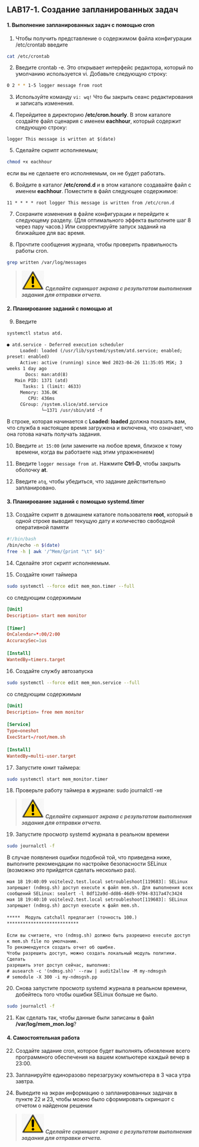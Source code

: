 ## LAB17-1. Создание запланированных задач

#### 1. Выполнение запланированных задач с помощью cron 

1. Чтобы получить представление о содержимом файла конфигурации /etc/crontab введите
```bash
cat /etc/crontab
```

2. Введите crontab -e. Это открывает интерфейс редактора, который по умолчанию используется vi. Добавьте следующую строку:
```bash
0 2 * * 1-5 logger message from root
```

3. Используйте команду `vi: wq!` Что бы закрыть сеанс редактирования и записать изменения.

4. Перейдитее в директорию **/etc/cron.hourly**. В этом каталоге создайте файл сценария с именем **eachhour**, который содержит следующую строку:
```console
logger This message is written at $(date)
```

5. Сделайте скрипт исполняемым;
```bash
chmod +x eachhour
```
если вы не сделаете его исполняемым, он не будет работать.

6. Войдите в каталог **/etc/crond.d** и в этом каталоге создавайте файл с именем **eachhour**. Поместите в файл следующее содержимое:
```console
11 * * * * root logger This message is written from /etc/cron.d
```

7. Сохраните изменения в файле конфигурации и перейдите к следующему разделу. (Для оптимального эффекта выполните шаг 8 через пару часов.) Или скорректируйте запуск заданий на ближайшее для вас время.

8. Прочтите сообщения журнала, чтобы проверить правильность работы cron.
```bash
grep written /var/log/messages
```
>![Screenshot](../img/scr.png)
***Cделайте скриншот экрана c результатом выполнения задания для отправки отчета.***

#### 2. Планирование заданий с помощью at

9. Введите
```bash
systemctl status atd.
```

```console
● atd.service - Deferred execution scheduler
     Loaded: loaded (/usr/lib/systemd/system/atd.service; enabled; preset: enabled)
     Active: active (running) since Wed 2023-04-26 11:35:05 MSK; 3 weeks 1 day ago
       Docs: man:atd(8)
   Main PID: 1371 (atd)
      Tasks: 1 (limit: 4633)
     Memory: 336.0K
        CPU: 436ms
     CGroup: /system.slice/atd.service
             └─1371 /usr/sbin/atd -f
```
В строке, которая начинается с **Loaded: loaded**  должна показать вам, что служба в настоящее время загружена и включена, что означает, что она готова начать получать задания.

10. Введите `at 15:00` (или замените на любое время, близкое к тому времени, когда вы работаете над этим упражнением)

11. Введите `logger message from at`. Нажмите **Ctrl-D**, чтобы закрыть оболочку **at**.

12. Введите `atq`, чтобы убедиться, что задание действительно запланировано.

#### 3. Планирование заданий с помощью systemd.timer

13. Создайте скрипт в домашнем каталоге пользователя **root**, который в одной строке выводит текущую дату и количество свободной оперативной памяти
```bash
#!/bin/bash
/bin/echo -n $(date)
free -h | awk '/^Mem/{print "\t" $4}'
```
14. Сделайте этот скрипт исполняемым.

15. Создайте юнит таймера
```bash
sudo systemctl --force edit mem_mon.timer --full
```
со следующим содержимым
```conf
[Unit]
Description= start mem monitor

[Timer]
OnCalendar=*:00/2:00
AccuracySec=1us

[Install]
WantedBy=timers.target
```

16. Создайте службу автозапуска
```bash
sudo systemctl --force edit mem_mon.service --full
```
со следующим содержимым
```conf
[Unit]
Description= free mem monitor

[Service]
Type=oneshot
ExecStart=/root/mem.sh

[Install]
WantedBy=multi-user.target
```

17. Запустите юнит таймера:
```bash
sudo systemctl start mem_monitor.timer
```

18. Проверьте работу таймера в журнале: sudo journalctl -xe
>![Screenshot](../img/scr.png)
***Cделайте скриншот экрана c результатом выполнения задания для отправки отчета.***

19. Запустите просмотр systemd журнала в реальном времени
```bash
sudo journalctl -f
```
В случае появления ошибки подобной той, что приведена ниже, выполните рекомендации по настройке безопасности SELinux (возможно это прийдется сделать несколько раз).
```console
мая 18 19:40:09 voitelev2.test.local setroubleshoot[119683]: SELinux запрещает (ndmsg.sh) доступ execute к файл mem.sh. Для выполнения всех сообщений SELinux: sealert -l 8df12a9d-dd86-46d9-9794-8317a47c3424
мая 18 19:40:10 voitelev2.test.local setroubleshoot[119683]: SELinux запрещает (ndmsg.sh) доступ execute к файл mem.sh.

*****  Модуль catchall предлагает (точность 100.)  ***************************

Если вы считаете, что (ndmsg.sh) должно быть разрешено execute доступ к mem.sh file по умолчанию.
То рекомендуется создать отчет об ошибке.
Чтобы разрешить доступ, можно создать локальный модуль политики.
Сделать
разрешить этот доступ сейчас, выполнив:
# ausearch -c '(ndmsg.sh)' --raw | audit2allow -M my-ndmsgsh
# semodule -X 300 -i my-ndmsgsh.pp
```

20. Снова запустите просмотр systemd журнала в реальном времени, добейтесь того чтобы ошибки SELinux больше не было.
```bash
sudo journalctl -f
```

21. Как сделать так, чтобы данные были записаны в файл **/var/log/mem_mon.log**?

#### 4. Самостоятельная работа
22. Создайте задание cron, которое будет выполнять обновление всего программного обеспечения на вашем компьютере каждый вечер в 23:00.

23. Запланируйте единоразово перезагрузку компьютера в 3 часа утра завтра.

24. Выведите на экран информацию о запланированных задачах в пункте 22 и 23, чтобы можно было сформировать скриншот с отчетом о найденом решении
>![Screenshot](../img/scr.png)
***Cделайте скриншот экрана c результатом выполнения задания для отправки отчета.***